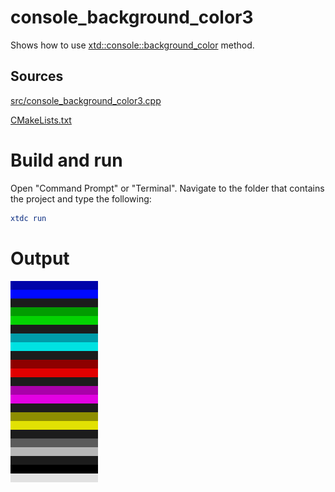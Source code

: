# console_background_color3

Shows how to use [xtd::console::background_color](../../../../src/xtd.core/include/xtd/basic_console.h) method.

## Sources

[src/console_background_color3.cpp](src/console_background_color3.cpp)

[CMakeLists.txt](CMakeLists.txt)

# Build and run

Open "Command Prompt" or "Terminal". Navigate to the folder that contains the project and type the following:

```cmake
xtdc run
```

# Output

![Screenshot](../../../../docs/pictures/examples/console_background_color.png)